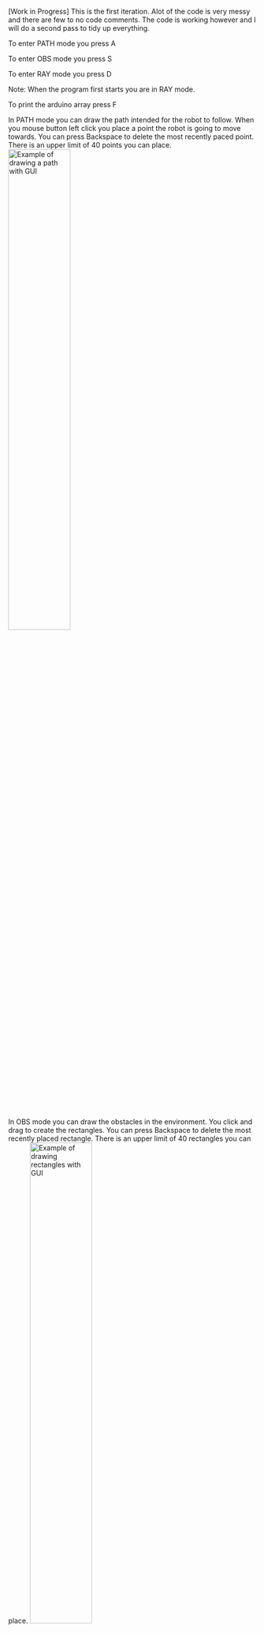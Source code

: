 [Work in Progress] This is the first iteration. Alot of the code is very messy and there are few to no code comments. The code is working however and I will do a second pass to tidy up everything.

To enter PATH mode you press A

To enter OBS mode you press S

To enter RAY mode you press D

Note: When the program first starts you are in RAY mode.

To print the arduino array press F


In PATH mode you can draw the path intended for the robot to follow. When you mouse button left click you place a point the robot is going to move towards. You can press Backspace to delete the most recently paced point. There is an upper limit of 40 points you can place.
<img src="https://github.com/user-attachments/assets/a21b63d0-021d-4e82-bb45-a9891bd9ea41" alt="Example of drawing a path with GUI" style="width:50%; height:auto;">

In OBS mode you can draw the obstacles in the environment. You click and drag to create the rectangles. You can press Backspace to delete the most recently placed rectangle. There is an upper limit of 40 rectangles you can place.
<img src="https://github.com/user-attachments/assets/b05fda2b-5667-4c75-bbde-d855416f4b6b" alt="Example of drawing rectangles with GUI" style="width:50%; height:auto;">

In RAY mode, the program calculates the sensor positions, directions and whether or not it collides with an obstacle then draws it to the screen. You can see the sensor positions (green circles), the sensor ray (red line) and the collision point (purple point). If that sensor position has no line then that sensor does not collide when the robot is at that position. The sensor positions can be altered by changing the sensorPos array in main.
<img src="https://github.com/user-attachments/assets/8d34341f-1e33-43b3-8dcb-25fbe45b407b" alt="Example of rays being calculated" style="width:50%; height:auto;">
